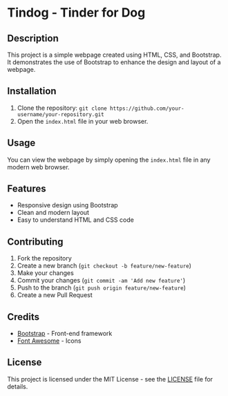# Tindog - Tinder for Dog

## Description
This project is a simple webpage created using HTML, CSS, and Bootstrap. It demonstrates the use of Bootstrap to enhance the design and layout of a webpage.

## Installation
1. Clone the repository: `git clone https://github.com/your-username/your-repository.git`
2. Open the `index.html` file in your web browser.

## Usage
You can view the webpage by simply opening the `index.html` file in any modern web browser.

## Features
- Responsive design using Bootstrap
- Clean and modern layout
- Easy to understand HTML and CSS code

## Contributing
1. Fork the repository
2. Create a new branch (`git checkout -b feature/new-feature`)
3. Make your changes
4. Commit your changes (`git commit -am 'Add new feature'`)
5. Push to the branch (`git push origin feature/new-feature`)
6. Create a new Pull Request

## Credits
- [Bootstrap](https://getbootstrap.com/) - Front-end framework
- [Font Awesome](https://fontawesome.com/) - Icons

## License
This project is licensed under the MIT License - see the [LICENSE](LICENSE) file for details.
